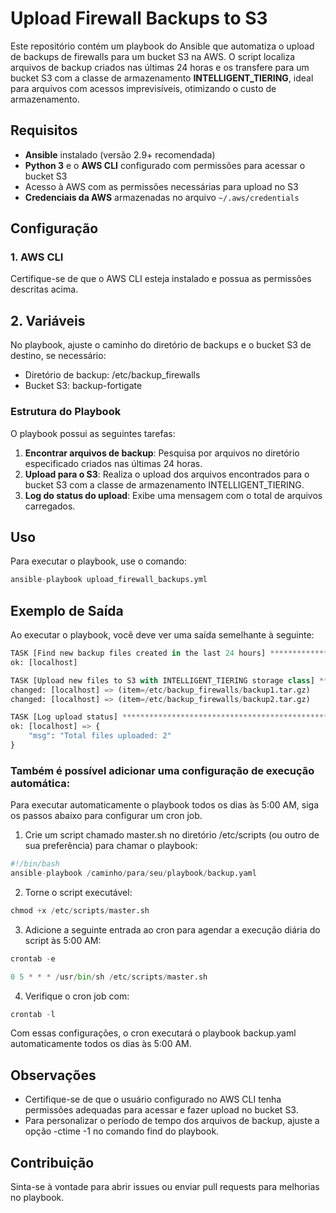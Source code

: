 # Upload Firewall Backups to S3

Este repositório contém um playbook do Ansible que automatiza o upload de backups de firewalls para um bucket S3 na AWS. O script localiza arquivos de backup criados nas últimas 24 horas e os transfere para um bucket S3 com a classe de armazenamento **INTELLIGENT_TIERING**, ideal para arquivos com acessos imprevisíveis, otimizando o custo de armazenamento.

## Requisitos

- **Ansible** instalado (versão 2.9+ recomendada)
- **Python 3** e o **AWS CLI** configurado com permissões para acessar o bucket S3
- Acesso à AWS com as permissões necessárias para upload no S3
- **Credenciais da AWS** armazenadas no arquivo `~/.aws/credentials`

## Configuração

### 1. AWS CLI

Certifique-se de que o AWS CLI esteja instalado e possua as permissões descritas acima.


## 2. Variáveis
No playbook, ajuste o caminho do diretório de backups e o bucket S3 de destino, se necessário:

- Diretório de backup: /etc/backup_firewalls
- Bucket S3: backup-fortigate

### Estrutura do Playbook

O playbook possui as seguintes tarefas:

1. **Encontrar arquivos de backup**: Pesquisa por arquivos no diretório especificado criados nas últimas 24 horas.
2. **Upload para o S3**: Realiza o upload dos arquivos encontrados para o bucket S3 com a classe de armazenamento INTELLIGENT_TIERING.
3. **Log do status do upload**: Exibe uma mensagem com o total de arquivos carregados.

## Uso
Para executar o playbook, use o comando:

```py
ansible-playbook upload_firewall_backups.yml
```
## Exemplo de Saída
Ao executar o playbook, você deve ver uma saída semelhante à seguinte:

```py
TASK [Find new backup files created in the last 24 hours] **********************
ok: [localhost]

TASK [Upload new files to S3 with INTELLIGENT_TIERING storage class] ***********
changed: [localhost] => (item=/etc/backup_firewalls/backup1.tar.gz)
changed: [localhost] => (item=/etc/backup_firewalls/backup2.tar.gz)

TASK [Log upload status] *******************************************************
ok: [localhost] => {
    "msg": "Total files uploaded: 2"
}
```

### Também é possível adicionar uma configuração de execução automática:
Para executar automaticamente o playbook todos os dias às 5:00 AM, siga os passos abaixo para configurar um cron job.

1. Crie um script chamado master.sh no diretório /etc/scripts (ou outro de sua preferência) para chamar o playbook:

````py
#!/bin/bash
ansible-playbook /caminho/para/seu/playbook/backup.yaml
````
2. Torne o script executável:

````py
chmod +x /etc/scripts/master.sh
````

3. Adicione a seguinte entrada ao cron para agendar a execução diária do script às 5:00 AM:
````py
crontab -e
````

````py
0 5 * * * /usr/bin/sh /etc/scripts/master.sh
````

4. Verifique o cron job com:

````py
crontab -l
````

Com essas configurações, o cron executará o playbook backup.yaml automaticamente todos os dias às 5:00 AM.

## Observações
- Certifique-se de que o usuário configurado no AWS CLI tenha permissões adequadas para acessar e fazer upload no bucket S3.
- Para personalizar o período de tempo dos arquivos de backup, ajuste a opção -ctime -1 no comando find do playbook.

## Contribuição
Sinta-se à vontade para abrir issues ou enviar pull requests para melhorias no playbook.
